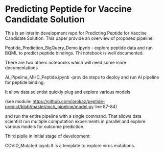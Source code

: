 # Predicting Peptide for Vaccine Candidate Solution

This is an interim development repo for Predicting Peptide for Vaccine Candidate Solution. This paper provide an overview of proposed pipeline: 

  Peptide_Prediction_BigQuery_Demo.ipynb - explore peptide data and run BQML to predict peptide bindings. Thi notebook is well documented.

There are two others notebooks which will need some more documentations

  AI_Pipeline_MHC_Peptide.ipynb -provide steps to deploy and run AI pipeline for peptide binding.

It allow data scientist quickly plug and explore various models  

(see module: https://github.com/jarokaz/peptide-predict/blob/master/mch_pipeline/model.py  line 87-84)

and run the entire pipeline with a single command. That allows data scientist run multiple computation experiments in parallel and explore various models for outcome prediction.

Third pipile in initial stage of development: 

  COVID_Mutated.ipynb
It is a template to explore virus mutations.

